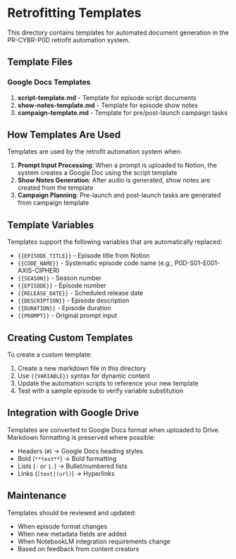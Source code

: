 # Retrofitting Templates

This directory contains templates for automated document generation in the PR-CYBR-P0D retrofit automation system.

## Template Files

### Google Docs Templates

1. **script-template.md** - Template for episode script documents
2. **show-notes-template.md** - Template for episode show notes
3. **campaign-template.md** - Template for pre/post-launch campaign tasks

## How Templates Are Used

Templates are used by the retrofit automation system when:

1. **Prompt Input Processing**: When a prompt is uploaded to Notion, the system creates a Google Doc using the script template
2. **Show Notes Generation**: After audio is generated, show notes are created from the template
3. **Campaign Planning**: Pre-launch and post-launch tasks are generated from campaign template

## Template Variables

Templates support the following variables that are automatically replaced:

- `{{EPISODE_TITLE}}` - Episode title from Notion
- `{{CODE_NAME}}` - Systematic episode code name (e.g., P0D-S01-E001-AXIS-CIPHER)
- `{{SEASON}}` - Season number
- `{{EPISODE}}` - Episode number
- `{{RELEASE_DATE}}` - Scheduled release date
- `{{DESCRIPTION}}` - Episode description
- `{{DURATION}}` - Episode duration
- `{{PROMPT}}` - Original prompt input

## Creating Custom Templates

To create a custom template:

1. Create a new markdown file in this directory
2. Use `{{VARIABLE}}` syntax for dynamic content
3. Update the automation scripts to reference your new template
4. Test with a sample episode to verify variable substitution

## Integration with Google Drive

Templates are converted to Google Docs format when uploaded to Drive. Markdown formatting is preserved where possible:

- Headers (`#`) → Google Docs heading styles
- Bold (`**text**`) → Bold formatting
- Lists (`-` or `1.`) → Bullet/numbered lists
- Links (`[text](url)`) → Hyperlinks

## Maintenance

Templates should be reviewed and updated:

- When episode format changes
- When new metadata fields are added
- When NotebookLM integration requirements change
- Based on feedback from content creators
